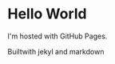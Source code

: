 <!DOCTYPE html>
<html>
<body>
<h1>Hello World</h1>
<p>I'm hosted with GitHub Pages.</p>
<p>Builtwith jekyl and markdown</p>
</body>
</html>